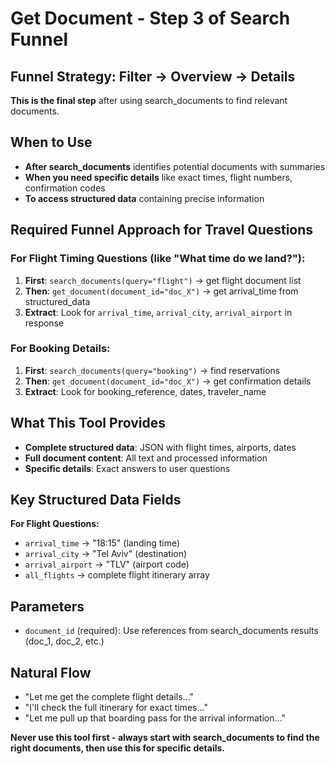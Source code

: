 # Get Document - Step 3 of Search Funnel

## Funnel Strategy: Filter → Overview → Details

**This is the final step** after using search_documents to find relevant documents.

## When to Use
- **After search_documents** identifies potential documents with summaries
- **When you need specific details** like exact times, flight numbers, confirmation codes
- **To access structured data** containing precise information

## Required Funnel Approach for Travel Questions

### For Flight Timing Questions (like "What time do we land?"):
1. **First**: `search_documents(query="flight")` → get flight document list
2. **Then**: `get_document(document_id="doc_X")` → get arrival_time from structured_data
3. **Extract**: Look for `arrival_time`, `arrival_city`, `arrival_airport` in response

### For Booking Details:
1. **First**: `search_documents(query="booking")` → find reservations  
2. **Then**: `get_document(document_id="doc_X")` → get confirmation details
3. **Extract**: Look for booking_reference, dates, traveler_name

## What This Tool Provides
- **Complete structured data**: JSON with flight times, airports, dates
- **Full document content**: All text and processed information
- **Specific details**: Exact answers to user questions

## Key Structured Data Fields
**For Flight Questions:**
- `arrival_time` → "18:15" (landing time)
- `arrival_city` → "Tel Aviv" (destination)
- `arrival_airport` → "TLV" (airport code)
- `all_flights` → complete flight itinerary array

## Parameters
- `document_id` (required): Use references from search_documents results (doc_1, doc_2, etc.)

## Natural Flow
- "Let me get the complete flight details..."
- "I'll check the full itinerary for exact times..."
- "Let me pull up that boarding pass for the arrival information..."

**Never use this tool first - always start with search_documents to find the right documents, then use this for specific details.**